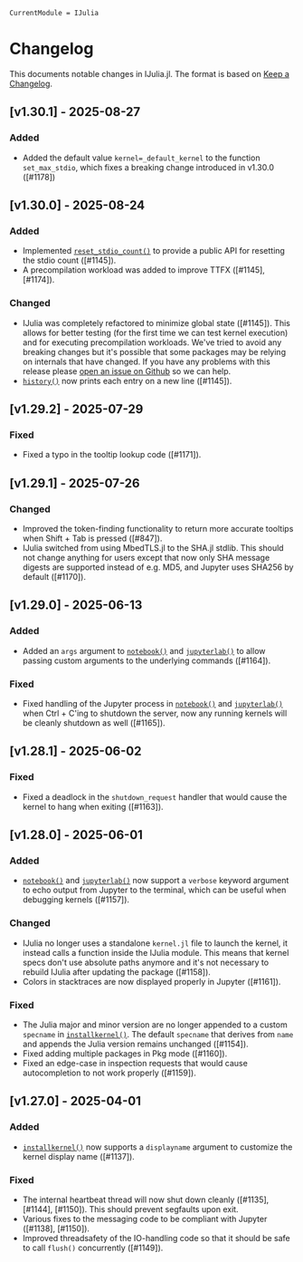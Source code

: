 ```@meta
CurrentModule = IJulia
```

# Changelog

This documents notable changes in IJulia.jl. The format is based on [Keep a
Changelog](https://keepachangelog.com).

## [v1.30.1] - 2025-08-27

### Added
- Added the default value `kernel=_default_kernel` to the function `set_max_stdio`, which fixes a breaking change introduced in v1.30.0 ([#1178])

## [v1.30.0] - 2025-08-24

### Added
- Implemented [`reset_stdio_count()`](@ref) to provide a public API for
  resetting the stdio count ([#1145]).
- A precompilation workload was added to improve TTFX ([#1145], [#1174]).

### Changed
- IJulia was completely refactored to minimize global state ([#1145]). This
  allows for better testing (for the first time we can test kernel execution)
  and for executing precompilation workloads. We've tried to avoid any breaking
  changes but it's possible that some packages may be relying on internals that
  have changed. If you have any problems with this release please [open an issue
  on Github](https://github.com/JuliaLang/IJulia.jl/issues/new) so we can help.
- [`history()`](@ref) now prints each entry on a new line ([#1145]).

## [v1.29.2] - 2025-07-29

### Fixed
- Fixed a typo in the tooltip lookup code ([#1171]).

## [v1.29.1] - 2025-07-26

### Changed
- Improved the token-finding functionality to return more accurate tooltips when
  Shift + Tab is pressed ([#847]).
- IJulia switched from using MbedTLS.jl to the SHA.jl stdlib. This should not
  change anything for users except that now only SHA message digests are
  supported instead of e.g. MD5, and Jupyter uses SHA256 by default ([#1170]).

## [v1.29.0] - 2025-06-13

### Added
- Added an `args` argument to [`notebook()`](@ref) and [`jupyterlab()`](@ref) to
  allow passing custom arguments to the underlying commands ([#1164]).

### Fixed
- Fixed handling of the Jupyter process in [`notebook()`](@ref) and
  [`jupyterlab()`](@ref) when Ctrl + C'ing to shutdown the server, now any
  running kernels will be cleanly shutdown as well ([#1165]).

## [v1.28.1] - 2025-06-02

### Fixed

- Fixed a deadlock in the `shutdown_request` handler that would cause the kernel
  to hang when exiting ([#1163]).

## [v1.28.0] - 2025-06-01

### Added
- [`notebook()`](@ref) and [`jupyterlab()`](@ref) now support a `verbose`
  keyword argument to echo output from Jupyter to the terminal, which can be
  useful when debugging kernels ([#1157]).

### Changed
- IJulia no longer uses a standalone `kernel.jl` file to launch the kernel, it
  instead calls a function inside the IJulia module. This means that kernel
  specs don't use absolute paths anymore and it's not necessary to rebuild
  IJulia after updating the package ([#1158]).
- Colors in stacktraces are now displayed properly in Jupyter ([#1161]).

### Fixed

- The Julia major and minor version are no longer appended to a custom
  `specname` in [`installkernel()`](@ref). The default `specname` that derives
  from `name` and appends the Julia version remains unchanged ([#1154]).
- Fixed adding multiple packages in Pkg mode ([#1160]).
- Fixed an edge-case in inspection requests that would cause autocompletion to
  not work properly ([#1159]).

## [v1.27.0] - 2025-04-01

### Added
- [`installkernel()`](@ref) now supports a `displayname` argument to customize
  the kernel display name ([#1137]).

### Fixed
- The internal heartbeat thread will now shut down cleanly ([#1135],
  [#1144], [#1150]). This should prevent segfaults upon exit.
- Various fixes to the messaging code to be compliant with Jupyter ([#1138],
  [#1150]).
- Improved threadsafety of the IO-handling code so that it should be safe to
  call `flush()` concurrently ([#1149]).
